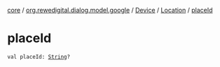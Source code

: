 [core](../../../index.md) / [org.rewedigital.dialog.model.google](../../index.md) / [Device](../index.md) / [Location](index.md) / [placeId](./place-id.md)

# placeId

`val placeId: `[`String`](https://kotlinlang.org/api/latest/jvm/stdlib/kotlin/-string/index.html)`?`